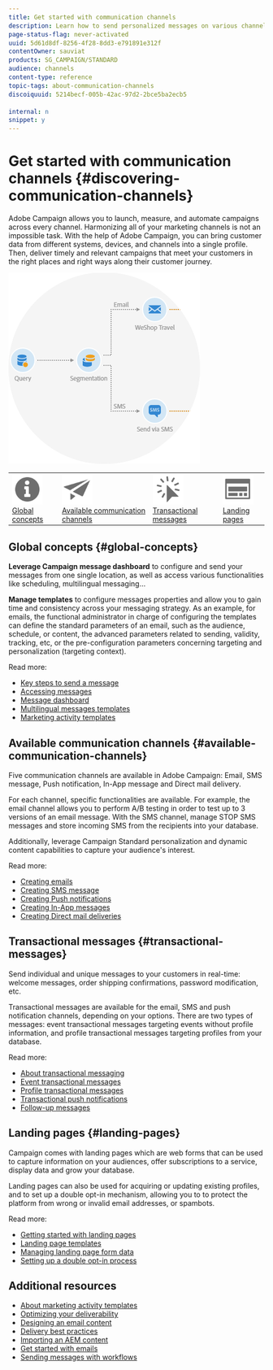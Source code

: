 ```yaml
---
title: Get started with communication channels
description: Learn how to send personalized messages on various channels and to create cross-channel campaigns to better target your recipients.
page-status-flag: never-activated
uuid: 5d61d8df-8256-4f28-8dd3-e791891e312f
contentOwner: sauviat
products: SG_CAMPAIGN/STANDARD
audience: channels
content-type: reference
topic-tags: about-communication-channels
discoiquuid: 5214becf-005b-42ac-97d2-2bce5ba2ecb5

internal: n
snippet: y
---
```


# Get started with communication channels {#discovering-communication-channels}

Adobe Campaign allows you to launch, measure, and automate campaigns across every channel.
Harmonizing all of your marketing channels is not an impossible task. With the help of Adobe Campaign, you can bring customer data from different systems, devices, and channels into a single profile. Then, deliver timely and relevant campaigns that meet your customers in the right places and right ways along their customer journey.

![](assets/do-not-localize/cross-channel.png)

<table>
<tr><td><a href="#global-concepts"><img src="assets/do-not-localize/icon_concepts.svg" width="60px"><br/>Global concepts</a></td><td><a href="#available-communication-channels"><img src="assets/do-not-localize/icon_channels.svg"  width="60px"><br/>Available communication channels</a></td><td><a href="#transactional-messages"><img src="assets/do-not-localize/icon_transactional.svg" width="60px"><br/>Transactional messages</a></td><td><a href="#landing-pages"><img src="assets/do-not-localize/icon_landing.svg" width="60px"><br/>Landing pages</a></td></tr>
</table>

## Global concepts {#global-concepts}

**Leverage Campaign message dashboard** to configure and send your messages from one single location, as well as access various functionalities like scheduling, multilingual messaging...

**Manage templates** to configure messages properties and allow you to gain time and consistency across your messaging strategy. As an example, for emails, the functional administrator in charge of configuring the templates can define the standard parameters of an email, such as the audience, schedule, or content, the advanced parameters related to sending, validity, tracking, etc, or the pre-configuration parameters concerning targeting and personalization (targeting context).

Read more:

* [Key steps to send a message](../../channels/using/key-steps-to-send-a-message.md)
* [Accessing messages](../../channels/using/accessing-messages.md)
* [Message dashboard](../../channels/using/message-dashboard.md)
* [Multilingual messages templates](../../channels/using/multilingual-messages-template.md)
* [Marketing activity templates](../../start/using/marketing-activity-templates.md)

## Available communication channels {#available-communication-channels}

Five communication channels are available in Adobe Campaign: Email, SMS message, Push notification, In-App message and Direct mail delivery.

For each channel, specific functionalities are available. For example, the email channel allows you to perform A/B testing in order to test up to 3 versions of an email message. With the SMS channel, manage STOP SMS messages and store incoming SMS from the recipients into your database.

Additionally, leverage Campaign Standard personalization and dynamic content capabilities to capture your audience's interest.

Read more:

* [Creating emails](../../channels/using/about-emails.md)
* [Creating SMS message](../../channels/using/about-sms-messages.md)
* [Creating Push notifications](../../channels/using/about-push-notifications.md)
* [Creating In-App messages](../../channels/using/about-in-app-messaging.md)
* [Creating Direct mail deliveries](../../channels/using/about-direct-mail.md)

## Transactional messages {#transactional-messages}

Send individual and unique messages to your customers in real-time: welcome messages, order shipping confirmations, password modification, etc.

Transactional messages are available for the email, SMS and push notification channels, depending on your options. There are two types of messages: event transactional messages targeting events without profile information, and profile transactional messages targeting profiles from your database.

Read more:

* [About transactional messaging](../../channels/using/about-transactional-messaging.md)
* [Event transactional messages](../../channels/using/event-transactional-messages.md)
* [Profile transactional messages](../../channels/using/profile-transactional-messages.md)
* [Transactional push notifications](../../channels/using/transactional-push-notifications.md)
* [Follow-up messages](../../channels/using/follow-up-messages.md)

## Landing pages {#landing-pages}

Campaign comes with landing pages which are web forms that can be used to capture information on your audiences, offer subscriptions to a service, display data and grow your database.

Landing pages can also be used for acquiring or updating existing profiles, and to set up a double opt-in mechanism, allowing you to to protect the platform from wrong or invalid email addresses, or spambots.

Read more:

* [Getting started with landing pages](../../channels/using/getting-started-with-landing-pages.md)
* [Landing page templates](../../channels/using/landing-page-templates.md)
* [Managing landing page form data](../../channels/using/managing-landing-page-form-data.md)
* [Setting up a double opt-in process](../../channels/using/setting-up-a-double-opt-in-process.md)

## Additional resources

* [About marketing activity templates](../../start/using/marketing-activity-templates.md)
* [Optimizing your deliverability](../../sending/using/about-deliverability.md)
* [Designing an email content](../../designing/using/designing-content-in-adobe-campaign.md)
* [Delivery best practices](https://helpx.adobe.com/campaign/kb/delivery-best-practices.html)
* [Importing an AEM content](../../integrating/using/creating-email-experience-manager.md)
* [Get started with emails](https://helpx.adobe.com/campaign/kb/acs-get-started-with-emails.html)
*  [Sending messages with workflows](../../automating/using/about-channel-activities.md)
